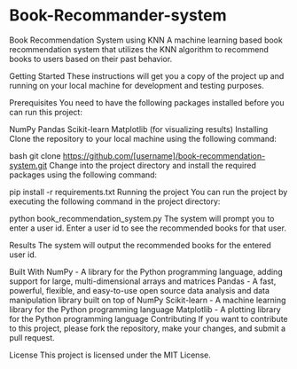# Book-Recommander-system
Book Recommendation System using KNN
A machine learning based book recommendation system that utilizes the KNN algorithm to recommend books to users based on their past behavior.

Getting Started
These instructions will get you a copy of the project up and running on your local machine for development and testing purposes.

Prerequisites
You need to have the following packages installed before you can run this project:

NumPy
Pandas
Scikit-learn
Matplotlib (for visualizing results)
Installing
Clone the repository to your local machine using the following command:

bash
git clone https://github.com/[username]/book-recommendation-system.git
Change into the project directory and install the required packages using the following command:

pip install -r requirements.txt
Running the project
You can run the project by executing the following command in the project directory:

python book_recommendation_system.py
The system will prompt you to enter a user id. Enter a user id to see the recommended books for that user.

Results
The system will output the recommended books for the entered user id.

Built With
NumPy - A library for the Python programming language, adding support for large, multi-dimensional arrays and matrices
Pandas - A fast, powerful, flexible, and easy-to-use open source data analysis and data manipulation library built on top of NumPy
Scikit-learn - A machine learning library for the Python programming language
Matplotlib - A plotting library for the Python programming language
Contributing
If you want to contribute to this project, please fork the repository, make your changes, and submit a pull request.

License
This project is licensed under the MIT License.




